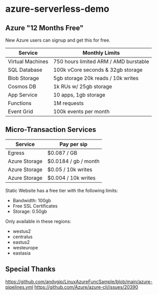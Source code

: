 # azure-serverless-demo

## Azure "12 Months Free"

New Azure users can signup and get this for free.

| Service | Monthly Limits |
| --- | --- |
| Virtual Machines| 750 hours limited ARM / AMD burstable |
| SQL Database | 100k vCore seconds & 32gb storage |
| Blob Storage | 5gb storage 20k reads / 10k writes |
| Cosmos DB | 1k RUs w/ 25gb storage |
| App Service | 10 apps, 1gb storage |
| Functions | 1M requests |
| Event Grid | 100k events per month |


## Micro-Transaction Services

| Service | Pay per sip |
| --- | --- |
| Egress | $0.087 / GB |
| Azure Storage | $0.0184 / gb / month |
| Azure Storage | $0.05 / 10k writes |
| Azure Storage | $0.004 / 10k writes |

Static Website has a free tier with the following limits: 

- Bandwidth: 100gb
- Free SSL Certificates
- Storage: 0.50gb

Only available in these regions:
- westus2
- centralus
- eastus2
- westeurope
- eastasia

## Special Thanks

https://github.com/andygjp/LinuxAzureFuncSample/blob/main/azure-pipelines.yml
https://github.com/Azure/azure-cli/issues/20390